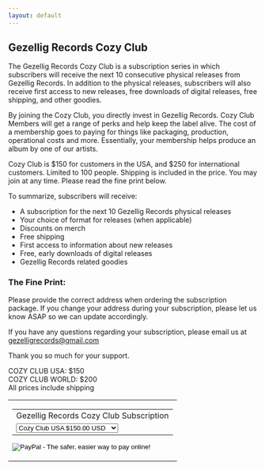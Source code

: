 ```yaml
---
layout: default
---
```

<div markdown="1" class="cozyclub-page-wrapper">

<!-- Put 2 spaces after a line to create a new line -->
<!-- Example -->
<!--
This line has two spaces at the end, making the line under it show as a new line in browser  
If the line above didn't have these spaces, this line wouldn't show up as a new line in browser
-->

<!-- Put two new lines in between lines to create a space between them -->
<!-- Example -->
<!--
In the browser, there will be a space in between this line and the next line


This is used to separate lines with larger gaps, rather than just new lines
-->

## Gezellig Records Cozy Club

The Gezellig Records Cozy Club is a subscription series in which subscribers will receive the next 10 consecutive physical releases from Gezellig Records. In addition to the physical releases, subscribers will also receive first access to new releases, free downloads of digital releases, free shipping, and other goodies.

By joining the Cozy Club, you directly invest in Gezellig Records. Cozy Club Members will get a range of perks and help keep the label alive. The cost of a membership goes to paying for things like packaging, production, operational costs and more. Essentially, your membership helps produce an album by one of our artists.

Cozy Club is $150 for customers in the USA, and $250 for international customers. Limited to 100 people. Shipping is included in the price. You may join at any time. Please read the fine print below.


To summarize, subscribers will receive:

*   A subscription for the next 10 Gezellig Records physical releases
*   Your choice of format for releases (when applicable)
*   Discounts on merch
*   Free shipping
*   First access to information about new releases
*   Free, early downloads of digital releases
*   Gezellig Records related goodies


### The Fine Print:

Please provide the correct address when ordering the subscription package. If you change your address during your subscription, please let us know ASAP so we can update accordingly.

If you have any questions regarding your subscription, please email us at gezelligrecords@gmail.com

Thank you so much for your support.

COZY CLUB USA: $150  
COZY CLUB WORLD: $200  
All prices include shipping  


<table border="0" cellpadding="0" cellspacing="0">
    <tr>
        <td>
            <form target="paypal" action="https://www.paypal.com/cgi-bin/webscr" method="post">
                <input type="hidden" name="cmd" value="_s-xclick">
                <input type="hidden" name="hosted_button_id" value="QNA6YGW29MB9L">
                    <table>
                        <tr><td><input type="hidden" name="on0" value="Gezellig Records Cozy Club Subscription">Gezellig Records Cozy Club Subscription</td></tr>
                        <tr>
                            <td>
                                <select name="os0">
                                    <option value="Cozy Club USA">Cozy Club USA $150.00 USD</option>
                                    <option value="Cozy Club World">Cozy Club World $200.00 USD</option>
                                </select>
                            </td>
                        </tr>
                    </table>
                <input type="hidden" name="currency_code" value="USD">
                <input class="paypalbutton" type="image" src="https://www.paypalobjects.com/webstatic/en_US/i/btn/png/gold-rect-paypal-34px.png" border="0" name="submit" alt="PayPal - The safer, easier way to pay online!">
            </form>
        </td>
    </tr>
</table>


</div>
